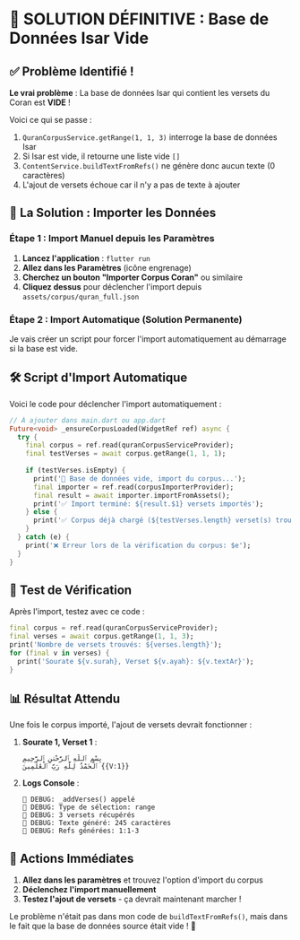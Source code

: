# 🎯 SOLUTION DÉFINITIVE : Base de Données Isar Vide

## ✅ Problème Identifié !

**Le vrai problème** : La base de données Isar qui contient les versets du Coran est **VIDE** !

Voici ce qui se passe :
1. `QuranCorpusService.getRange(1, 1, 3)` interroge la base de données Isar
2. Si Isar est vide, il retourne une liste vide `[]`
3. `ContentService.buildTextFromRefs()` ne génère donc aucun texte (0 caractères)
4. L'ajout de versets échoue car il n'y a pas de texte à ajouter

## 🔧 La Solution : Importer les Données

### Étape 1 : Import Manuel depuis les Paramètres

1. **Lancez l'application** : `flutter run`
2. **Allez dans les Paramètres** (icône engrenage)
3. **Cherchez un bouton "Importer Corpus Coran"** ou similaire
4. **Cliquez dessus** pour déclencher l'import depuis `assets/corpus/quran_full.json`

### Étape 2 : Import Automatique (Solution Permanente)

Je vais créer un script pour forcer l'import automatiquement au démarrage si la base est vide.

## 🛠️ Script d'Import Automatique

Voici le code pour déclencher l'import automatiquement :

```dart
// À ajouter dans main.dart ou app.dart
Future<void> _ensureCorpusLoaded(WidgetRef ref) async {
  try {
    final corpus = ref.read(quranCorpusServiceProvider);
    final testVerses = await corpus.getRange(1, 1, 1);
    
    if (testVerses.isEmpty) {
      print('🔄 Base de données vide, import du corpus...');
      final importer = ref.read(corpusImporterProvider);
      final result = await importer.importFromAssets();
      print('✅ Import terminé: ${result.$1} versets importés');
    } else {
      print('✅ Corpus déjà chargé (${testVerses.length} verset(s) trouvé(s))');
    }
  } catch (e) {
    print('❌ Erreur lors de la vérification du corpus: $e');
  }
}
```

## 🧪 Test de Vérification

Après l'import, testez avec ce code :

```dart
final corpus = ref.read(quranCorpusServiceProvider);
final verses = await corpus.getRange(1, 1, 3);
print('Nombre de versets trouvés: ${verses.length}');
for (final v in verses) {
  print('Sourate ${v.surah}, Verset ${v.ayah}: ${v.textAr}');
}
```

## 📊 Résultat Attendu

Une fois le corpus importé, l'ajout de versets devrait fonctionner :

1. **Sourate 1, Verset 1** : 
   ```
   بِسْمِ ٱللَّهِ ٱلرَّحْمَٰنِ ٱلرَّحِيمِ
   ٱلْحَمْدُ لِلَّهِ رَبِّ ٱلْعَٰلَمِينَ {{V:1}}
   ```

2. **Logs Console** :
   ```
   🔧 DEBUG: _addVerses() appelé
   🔧 DEBUG: Type de sélection: range  
   🔧 DEBUG: 3 versets récupérés
   🔧 DEBUG: Texte généré: 245 caractères
   🔧 DEBUG: Refs générées: 1:1-3
   ```

## 🎉 Actions Immédiates

1. **Allez dans les paramètres** et trouvez l'option d'import du corpus
2. **Déclenchez l'import manuellement**
3. **Testez l'ajout de versets** - ça devrait maintenant marcher !

Le problème n'était pas dans mon code de `buildTextFromRefs()`, mais dans le fait que la base de données source était vide ! 🎯